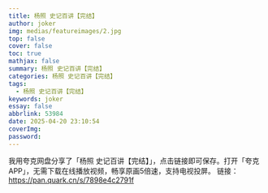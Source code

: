 ```yaml
---
title: 杨照 史记百讲【完结】
author: joker
img: medias/featureimages/2.jpg
top: false
cover: false
toc: true
mathjax: false
summary: 杨照 史记百讲【完结】
categories: 杨照 史记百讲【完结】
tags:
  - 杨照 史记百讲【完结】
keywords: joker
essay: false
abbrlink: 53984
date: 2025-04-20 23:10:54
coverImg:
password:
---
```


我用夸克网盘分享了「杨照 史记百讲【完结】」，点击链接即可保存。打开「夸克APP」，无需下载在线播放视频，畅享原画5倍速，支持电视投屏。
链接：https://pan.quark.cn/s/7898e4c2791f
